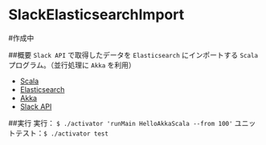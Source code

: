SlackElasticsearchImport
===

#作成中

##概要
`Slack API` で取得したデータを `Elasticsearch` にインポートする `Scala` プログラム。（並行処理に `Akka` を利用）

- [Scala](http://www.scala-lang.org/)
- [Elasticsearch](https://www.elastic.co/products/elasticsearch)
- [Akka](http://akka.io/)
- [Slack API](https://api.slack.com/)

##実行
実行： `$ ./activator 'runMain HelloAkkaScala --from 100'`
ユニットテスト：`$ ./activator test`